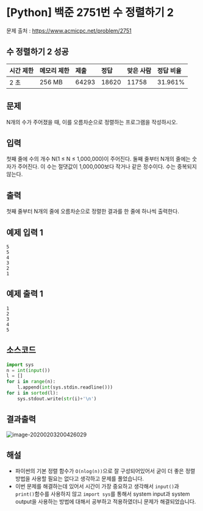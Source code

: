 # [Python] 백준 2751번 수 정렬하기 2

문제 출처 : https://www.acmicpc.net/problem/2751

## 수 정렬하기 2 성공

| 시간 제한 | 메모리 제한 | 제출  | 정답  | 맞은 사람 | 정답 비율 |
| :-------- | :---------- | :---- | :---- | :-------- | :-------- |
| 2 초      | 256 MB      | 64293 | 18620 | 11758     | 31.961%   |

## 문제

N개의 수가 주어졌을 때, 이를 오름차순으로 정렬하는 프로그램을 작성하시오.

## 입력

첫째 줄에 수의 개수 N(1 ≤ N ≤ 1,000,000)이 주어진다. 둘째 줄부터 N개의 줄에는 숫자가 주어진다. 이 수는 절댓값이 1,000,000보다 작거나 같은 정수이다. 수는 중복되지 않는다.

## 출력

첫째 줄부터 N개의 줄에 오름차순으로 정렬한 결과를 한 줄에 하나씩 출력한다.

## 예제 입력 1 

```
5
5
4
3
2
1
```

## 예제 출력 1 

```
1
2
3
4
5
```

## 소스코드
```python
import sys
n = int(input())
l = []
for i in range(n):
	l.append(int(sys.stdin.readline()))
for i in sorted(l):
	sys.stdout.write(str(i)+'\n')
```

## 결과출력

![image-20200203200426029](C:\Users\Administrator\Desktop\TIL\Project\bike-sharing-demand\image\image-20200203200426029.png)



## 해설

* 파이썬의 기본 정렬 함수가 `O(nlog(n))`으로 잘 구성되어있어서 굳이 더 좋은 정렬 방법을 사용할 필요는 없다고 생각하고 문제를 풀었습니다.
* 이번 문제를 해결하는데 있어서 시간이 가장 중요하고 생각해서 `input()`과 `print()`함수를 사용하지 않고 `import sys`를 통해서 system input과 system output을 사용하는 방법에 대해서 공부하고 적용하였더니 문제가 해결되었습니다.



